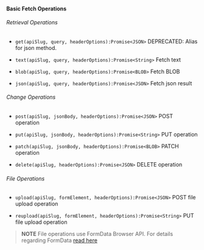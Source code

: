 #### Basic Fetch Operations

###### Retrieval Operations

* `get(apiSlug, query, headerOptions):Promise<JSON>`
DEPRECATED: Alias for json method.

* `text(apiSlug, query, headerOptions):Promise<String>`
Fetch text

* `blob(apiSlug, query, headerOptions):Promise<BLOB>`
Fetch BLOB

* `json(apiSlug, query, headerOptions):Promise<JSON>`
Fetch json result


###### Change Operations

* `post(apiSlug, jsonBody, headerOptions):Promise<JSON>`
POST operation

* `put(apiSlug, jsonBody, headerOptions):Promise<String>`
PUT operation

* `patch(apiSlug, jsonBody, headerOptions):Promise<BLOB>`
PATCH operation

* `delete(apiSlug, headerOptions):Promise<JSON>`
DELETE operation

###### File Operations

* `upload(apiSlug, formElement, headerOptions):Promise<JSON>`
POST file upload operation

* `reupload(apiSlug, formElement, headerOptions):Promise<String>`
PUT file upload operation

> __NOTE__ File operations use FormData Browser API. For details regarding FormData [read here](https://developer.mozilla.org/en-US/docs/Web/API/FormData)
